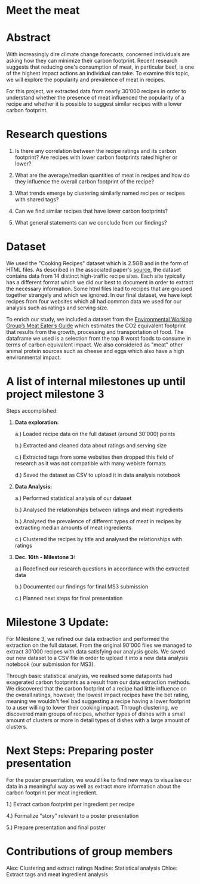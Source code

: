 # Meet the meat

# Abstract
With increasingly dire climate change forecasts, concerned individuals are asking how they can minimize their carbon footprint. Recent research suggests that reducing one's consumption of meat, in particular beef, is one of the highest impact actions an individual can take. To examine this topic, we will explore the popularity and prevalence of meat in recipes. 

For this project, we extracted data from nearly 30'000 recipes in order to understand whether the presence of meat influenced the popularity of a recipe and whether it is possible to suggest similar recipes with a lower carbon footprint. 

# Research questions

1. Is there any correlation between the recipe ratings and its carbon footprint? Are recipes with lower carbon footprints rated higher or lower?

2. What are the average/median quantities of meat in recipes and how do they influence the overall carbon footprint of the recipe?

2. What trends emerge by clustering similarly named recipes or recipes with shared tags?

3. Can we find similar recipes that have lower carbon footprints?

4. What general statements can we conclude from our findings?


# Dataset

We used the "Cooking Recipes" dataset which is 2.5GB and in the form of HTML files. As described in the associated paper's [source](http://infolab.stanford.edu/~west1/from-cookies-to-cooks/), the dataset contains data from 14 distinct high-traffic recipe sites. Each site typically has a different format which we did our best to document in order to extract the necessary information. Some html files lead to recipes that are grouped together strangely and which we ignored. In our final dataset, we have kept recipes from four websites which all had common data we used for our analysis such as ratings and serving size.

To enrich our study, we included a dataset from the [Environmental Working Group’s Meat Eater’s Guide](http://static.ewg.org/reports/2011/meateaters/pdf/methodology_ewg_meat_eaters_guide_to_health_and_climate_2011.pdf) which estimates the CO2 equivalent footprint that results from the growth, processing and transportation of food. The dataframe we used is a selection from the top 8 worst foods to consume in terms of carbon equivalent impact. We also considered as "meat" other animal protein sources such as cheese and eggs which also have a high environmental impact.

# A list of internal milestones up until project milestone 3
Steps accomplished:

1. **Data exploration:**

    a.) Loaded recipe data on the full dataset (around 30'000) points
    
    b.) Extracted and cleaned data about ratings and serving size
   
    c.) Extracted tags from some websites then dropped this field of research as it was not compatible with many webiste formats
    
    d.) Saved the dataset as CSV to upload it in data analysis notebook

2. **Data Analysis:**

    a.) Performed statistical analysis of our dataset
    
    b.) Analysed the relationships between ratings and meat ingredients
    
    b.) Analysed the prevalence of different types of meat in recipes by extracting median amounts of meat ingredients
    
    c.) Clustered the recipes by title and analysed the relationships with ratings
  
3. **Dec. 16th - Milestone 3:**

    a.) Redefined our research questions in accordance with the extracted data
    
    b.) Documented our findings for final MS3 submission 
    
    c.) Planned next steps for final presentation


# Milestone 3 Update: 

For Milestone 3, we refined our data extraction and performed the extraction on the full dataset. From the original 90'000 files we managed to extract 30'000 recipes with data satisfying our analysis goals. We saved our new dataset to a CSV file in order to upload it into a new data analysis notebook (our submission for MS3).

Through basic statistical analysis, we realised some datapoints had exagerated carbon footprints as a result from our data extraction methods. We discovered that the carbon footprint of a recipe had little influence on the overall ratings, however, the lowest impact recipes have the bet rating, meaning we wouldn't feel bad suggesting a recipe having a lower footprint to a user willing to lower their cooking impact. Through clustering, we discovered main groups of recipes, whether types of dishes with a small amount of clusters or more in detail types of dishes with a large amount of clusters.


# Next Steps: Preparing poster presentation

For the poster presentation, we would like to find new ways to visualise our data in a meaningful way as well as extract more information about the carbon footprint per meat ingredient. 

1.) Extract carbon footprint per ingredient per recipe 

4.) Formalize "story" relevant to a poster presentation

5.) Prepare presentation and final poster

# Contributions of group members
Alex: Clustering and extract ratings
Nadine: Statistical analysis
Chloe: Extract tags and meat ingredient analysis
